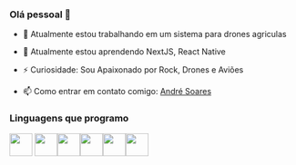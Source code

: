 ### Olá pessoal 👋


- 🔭 Atualmente estou trabalhando em um sistema para drones agriculas

- 🌱 Atualmente estou aprendendo NextJS, React Native

- ⚡ Curiosidade: Sou Apaixonado por Rock, Drones e Aviões

- 📫 Como entrar em contato comigo: [André Soares](https://andresoares.dev.br/)

### Linguagens que programo

<img src="https://cdn.jsdelivr.net/gh/devicons/devicon/icons/java/java-original.svg" width="40" height="40"/> <img src="https://cdn.jsdelivr.net/gh/devicons/devicon/icons/php/php-original.svg" width="40" height="40"/><img src="https://cdn.jsdelivr.net/gh/devicons/devicon/icons/python/python-original.svg" width="40" height="40"/><img src="https://cdn.jsdelivr.net/gh/devicons/devicon/icons/android/android-original.svg" width="40" height="40"/><img src="https://cdn.jsdelivr.net/gh/devicons/devicon/icons/c/c-original.svg" width="40" height="40"/><img src="https://cdn.jsdelivr.net/gh/devicons/devicon/icons/javascript/javascript-original.svg" width="40" height="40"/>
